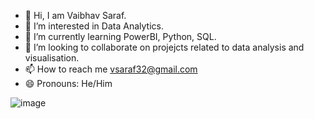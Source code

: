 - 👋 Hi, I am Vaibhav Saraf.
- 👀 I’m interested in Data Analytics.
- 🌱 I’m currently learning PowerBI, Python, SQL.
- 💞️ I’m looking to collaborate on projejcts related to data analysis and visualisation. 
- 📫 How to reach me vsaraf32@gmail.com
- 😄 Pronouns: He/Him


<!---
VaibhavSaraf2023/VaibhavSaraf2023 is a ✨ special ✨ repository because its `README.md` (this file) appears on your GitHub profile.
You can click the Preview link to take a look at your changes.
--->
![image](https://github.com/VaibhavSaraf2023/VaibhavSaraf2023/assets/143919401/080c0192-f2db-4487-a06b-30b15f91ba05)
